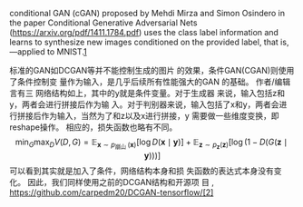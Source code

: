 

<!--
 * @version:
 * @Author:  StevenJokess https://github.com/StevenJokess
 * @Date: 2020-09-24 22:04:26
 * @LastEditors:  StevenJokess https://github.com/StevenJokess
 * @LastEditTime: 2020-09-28 19:40:02
 * @Description:
 * @TODO::
 * @Reference:
-->

conditional GAN (cGAN) proposed by Mehdi Mirza and Simon Osindero in the paper Conditional Generative Adversarial Nets (https://arxiv.org/pdf/1411.1784.pdf) uses the class label information and learns to synthesize new images conditioned on the provided label, that is, —applied to MNIST.[1]



标准的GAN如DCGAN等并不能控制生成的图片
的效果，条件GAN(CGAN)则使用了条件控制变
量作为输入，是几乎后续所有性能强大的GAN
的基础。
作者/编辑 言有三
网络结构如上，其中的y就是条件变量。对于生成器 来说，输入包括z和y，两者会进行拼接后作为输 入。对于判别器来说，输入包括了x和y，两者会进 行拼接后作为输入，当然为了和z以及x进行拼接，y 需要做一些维度变换，即reshape操作。
相应的，损失函数也略有不同。
$$
\min _{G} \max _{D} V(D, G)=\mathbb{E}_{\boldsymbol{x} \sim p_{\text {崩山 }}(\boldsymbol{x})}[\log D(\boldsymbol{x} \mid \boldsymbol{y})]+\mathbb{E}_{\boldsymbol{z} \sim p_{\boldsymbol{z}}(\boldsymbol{z})}[\log (1-D(G(\boldsymbol{z} \mid \boldsymbol{y})))]
$$
可以看到其实就是加入了条件，网络结构本身和损 失函数的表达式本身没有变化。
因此，我们同样使用之前的DCGAN结构和开源项 目 $, \quad$ https://github.com/carpedm20/DCGAN-tensorflow/[2]

[1]: https://learning.oreilly.com/library/view/python-machine-learning/9781789955750/Text/Chapter_17.xhtml#_idParaDest-342
[2]: img\CGAN_yousanai.jpeg
